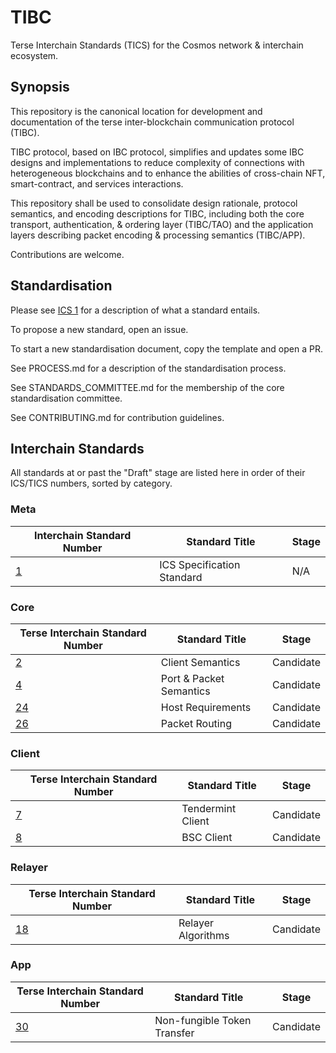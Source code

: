 # TIBC
Terse Interchain Standards (TICS) for the Cosmos network & interchain ecosystem.

## Synopsis

This repository is the canonical location for development and documentation of the terse inter-blockchain communication protocol (TIBC).

TIBC protocol, based on IBC protocol, simplifies and updates some IBC designs and implementations to reduce complexity of connections with heterogeneous blockchains and to enhance the abilities of cross-chain NFT, smart-contract, and services interactions.

This repository shall be used to consolidate design rationale, protocol semantics, and encoding descriptions for TIBC, including both the core transport, authentication, & ordering layer (TIBC/TAO) and the application layers describing packet encoding & processing semantics (TIBC/APP).

Contributions are welcome.

## Standardisation
Please see [ICS 1](https://github.com/cosmos/ibc/blob/master/spec/ics-001-ics-standard/README.md) for a description of what a standard entails.

To propose a new standard, open an issue.

To start a new standardisation document, copy the template and open a PR.

See PROCESS.md for a description of the standardisation process.

See STANDARDS_COMMITTEE.md for the membership of the core standardisation committee.

See CONTRIBUTING.md for contribution guidelines.

## Interchain Standards

All standards at or past the "Draft" stage are listed here in order of their ICS/TICS numbers, sorted by category.

### Meta

| Interchain Standard Number               | Standard Title             | Stage |
| ---------------------------------------- | -------------------------- | ----- |
| [1](https://github.com/cosmos/ibc/blob/master/spec/ics-001-ics-standard/README.md) | ICS Specification Standard | N/A   |

### Core

| Terse Interchain Standard Number                                    | Standard Title             | Stage |
| ------------------------------------------------------------- | -------------------------- | ----- |
| [2](core/tics-002-client-semantics/README.md)             | Client Semantics           | Candidate |
| [4](core/tics-004-port-and-packet-semantics/README.md) | Port & Packet Semantics | Candidate |
| [24](core/tics-024-host-requirements/README.md)           | Host Requirements          | Candidate |
| [26](core/tics-026-packet-routing/README.md)              | Packet Routing             | Candidate |

### Client

| Terse Interchain Standard Number                                      | Standard Title             | Stage |
| --------------------------------------------------------------- | -------------------------- | ----- |
| [7](client/tics-007-tendermint-client/README.md)            | Tendermint Client          | Candidate |
| [8](client/tics-008-bsc-client/README.md)            | BSC Client          | Candidate |


### Relayer

| Terse Interchain Standard Number                                       | Standard Title             | Stage |
| ---------------------------------------------------------------- | -------------------------- | ----- |
| [18](relayer/tics-018-relayer-algorithms/README.md)          | Relayer Algorithms         | Candidate |

### App

| Terse Interchain Standard Number                               | Standard Title          | Stage |
| -------------------------------------------------------- | ----------------------- | ----- |
| [30](apps/nft/tics-030-non-fungible-token-transfer.md) | Non-fungible Token Transfer | Candidate |
